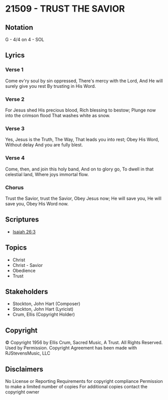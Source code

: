# 21509 - TRUST THE SAVIOR

## Notation

G - 4/4 on 4 - SOL

## Lyrics

### Verse 1

Come ev'ry soul by sin oppressed, There's mercy with the Lord, And He will surely give you rest By trusting in His Word.

### Verse 2

For Jesus shed His precious blood, Rich blessing to bestow; Plunge now into the crimson flood That washes white as snow.

### Verse 3

Yes, Jesus is the Truth, The Way, That leads you into rest; Obey His Word, Without delay And you are fully blest.

### Verse 4

Come, then, and join this holy band, And on to glory go, To dwell in that celestial land, Where joys immortal flow.


### Chorus

Trust the Savior, trust the Savior, Obey Jesus now; He will save you, He will save you, Obey His Word now.


## Scriptures

- [Isaiah 26:3](https://www.biblegateway.com/passage/?search=Isaiah%2026%3A3)

## Topics

- Christ
- Christ - Savior
- Obedience
- Trust

## Stakeholders

- Stockton, John Hart (Composer)
- Stockton, John Hart (Lyricist)
- Crum, Ellis (Copyright Holder)

## Copyright

© Copyright 1956 by Ellis Crum, Sacred Music, A Trust.  All Rights Reserved. Used by Permission.
Copyright Agreement has been made with RJStevensMusic, LLC

## Disclaimers

No License or Reporting Requirements for copyright compliance
Permission to make a limited number of copies
For additional copies contact the copyright owner

